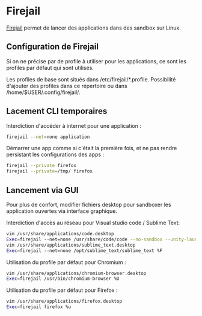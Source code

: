 # Firejail

[Firejail](https://firejail.wordpress.com) permet de lancer
des applications dans des sandbox sur Linux.

## Configuration de Firejail

Si on ne précise par de profile à utiliser pour les applications,
ce sont les profiles par défaut qui sont utilisés.

Les profiles de base sont situés dans /etc/firejail/\*.profile.
Possibilité d'ajouter des profiles dans ce répertoire ou dans
/home/$USER/.config/firejail/.

## Lacement CLI temporaires

Interdiction d'accéder à internet pour une application :

```bash
firejail --net=none application
```

Démarrer une app comme si c'était la première fois, et ne pas
rendre persistant les configurations des apps :

```bash
firejail --private firefox
firejail --private=/tmp/ firefox
```

## Lancement via GUI

Pour plus de confort, modifier fichiers desktop pour
sandboxer les application ouvertes via interface graphique.

Interdiction d'accès au réseau pour Visual studio code / Sublime Text:

```bash
vim /usr/share/applications/code.desktop
Exec=firejail --net=none /usr/share/code/code --no-sandbox --unity-launch %F
vim /usr/share/applications/sublime_text.desktop
Exec=firejail --net=none /opt/sublime_text/sublime_text %F
```

Utilisation du profile par défaut pour Chromium :

```bash
vim /usr/share/applications/chromium-browser.desktop
Exec=firejail /usr/bin/chromium-browser %U
```

Utilisation du profile par défaut pour Firefox :

```bash
vim /usr/share/applications/firefox.desktop
Exec=firejail firefox %u
```